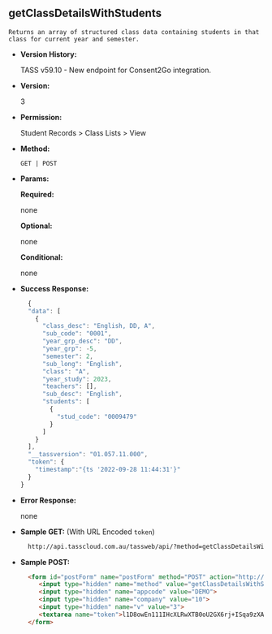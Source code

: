 **getClassDetailsWithStudents**
----
	Returns an array of structured class data containing students in that class for current year and semester.
    
* **Version History:**

  TASS v59.10 - New endpoint for Consent2Go integration.
  
* **Version:**

  3

* **Permission:**

  Student Records > Class Lists > View

* **Method:**

  `GET | POST`
  
*  **Params:**

   **Required:**

   none
   
   **Optional:**

   none
 
   **Conditional:**
 
   none

* **Success Response:**

    ```javascript
      {
      "data": [
        {
          "class_desc": "English, DD, A",
          "sub_code": "0001",
          "year_grp_desc": "DD",
          "year_grp": -5,
          "semester": 2,
          "sub_long": "English",
          "class": "A",
          "year_study": 2023,
          "teachers": [],
          "sub_desc": "English",
          "students": [
            {
              "stud_code": "0009479"
            }
          ]
        }
      ],
      "__tassversion": "01.057.11.000",
      "token": {
        "timestamp":"{ts '2022-09-28 11:44:31'}"
      }
    }
    ```
 
* **Error Response:**

    none

* **Sample GET:** (With URL Encoded `token`)

  ```HTML
    http://api.tasscloud.com.au/tassweb/api/?method=getClassDetailsWithStudents&appcode=DEMO&company=10&v=3&token=l1D8owEn111IHcXLRwXTB0oU2GX6rj%2BISqa9zXA8We3J3mwgjW5pdUvFK3%2FIZ4mJ4bMyfKTmEoup%2B3tTE9GeLQ%3D%3D
  ```
  
* **Sample POST:**

  ```HTML
    <form id="postForm" name="postForm" method="POST" action="http://api.tasscloud.com.au/tassweb/api/">
       <input type="hidden" name="method" value="getClassDetailsWithStudents">
       <input type="hidden" name="appcode" value="DEMO">
       <input type="hidden" name="company" value="10">
       <input type="hidden" name="v" value="3">
       <textarea name="token">l1D8owEn111IHcXLRwXTB0oU2GX6rj+ISqa9zXA8We3J3mwgjW5pdUvFK3/IZ4mJ4bMyfKTmEoup+3tTE9GeLQ==</textarea>
    </form>
  ```
